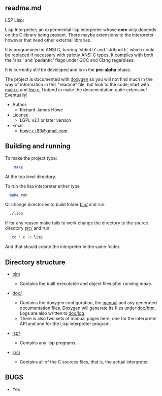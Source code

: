 ## readme.md

LSP Lisp:

Lisp Interpreter; an experimental lisp interpreter whose **core** only
depends on the C library being present. There maybe extensions to the
interpreter however that need other external libraries.

It is programmed in ANSI C, barring 'stdint.h' and 'stdbool.h', which
could be replaced if necessary with strictly ANSI C types. It compiles
with both the 'ansi' and 'pedantic' flags under GCC and Clang regardless.

It is currently still be developed and is in the **pre-alpha** phase.

The project is documented with [doxygen](http://www.stack.nl/~dimitri/doxygen/)
so you will not find much in the way of information in this "readme" file, 
but look to the code; start with [main.c](src/main.c) and [lisp.c](src/lisp.c),
I intend to make the documentation quite extensive! Eventually!

* Author:
  - Richard James Howe
* License:
  - LGPL v2.1 or later version
* Email:
  - <howe.r.j.89@gmail.com>

## Building and running

To make the project type:

```bash
    make
```

At the top level directory.

To run the lisp interpreter either type

```bash
  make run
```

Or change directories to build folder [bin/](bin/) and run

```bash
  ./lisp
```

If for any reason make fails to work change the directory
to the source directory [src/](src/) and run:

```bash
   cc *.c -o lisp
```

And that should create the interpreter in the same folder.

## Directory structure

* [bin/](bin/)
  * Contains the built executable and object files after running *make*.

* [doc/](doc/)
  * Contains the doxygen configuration, the [manual](doc/manual.md) and
  any generated documentation files. Doxygen will generate its files
  under [doc/htm](doc/html). Logs are also written to [doc/log](doc/log/).
  * There is also two sets of manual pages here, one for the interpreter
  API and one for the Lisp interpreter program.

* [lsp/](lsp/)
  * Contains any lisp programs.

* [src/](src/)
  * Contains all of the C sources files, that is, the actual interpreter.

## BUGS

* Yes

